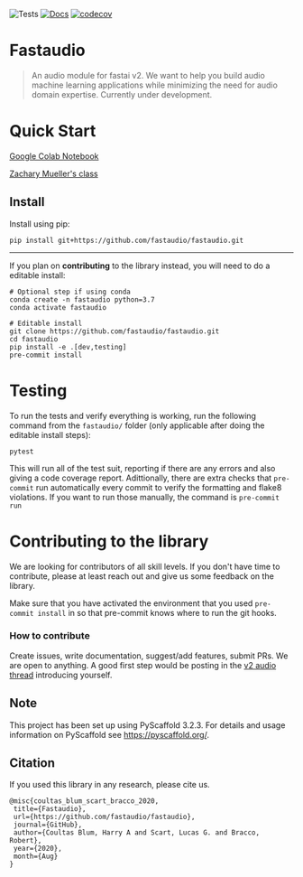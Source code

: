 ![Tests](https://github.com/fastaudio/fastaudio/workflows/Python%20package/badge.svg)
[![Docs](https://img.shields.io/badge/docs-latest-green)](https://fastaudio.github.io/)
[![codecov](https://codecov.io/gh/fastaudio/fastaudio/branch/master/graph/badge.svg)](https://codecov.io/gh/fastaudio/fastaudio)


# Fastaudio
> An audio module for fastai v2. We want to help you build audio machine learning applications while minimizing the need for audio domain expertise. Currently under development.

# Quick Start

[Google Colab Notebook](https://colab.research.google.com/github/fastaudio/fastaudio/blob/master/docs//ESC50:%20Environmental%20Sound%20Classification.ipynb)

[Zachary Mueller's class](https://youtu.be/0IQYJNkAI3k?t=1665)

## Install


Install using pip:

```
pip install git+https://github.com/fastaudio/fastaudio.git
```

---

If you plan on **contributing** to the library instead, you will need to do a editable install:

```
# Optional step if using conda
conda create -n fastaudio python=3.7
conda activate fastaudio
```

```
# Editable install
git clone https://github.com/fastaudio/fastaudio.git
cd fastaudio
pip install -e .[dev,testing]
pre-commit install
```

# Testing
To run the tests and verify everything is working, run the following command from the `fastaudio/` folder (only applicable after doing the editable install steps):

```
pytest
```

This will run all of the test suit, reporting if there are any errors and also giving a code coverage report. Adittionally, there are extra checks that `pre-commit` run automatically every commit to verify the formatting and flake8 violations. If you want to run those manually, the command is `pre-commit run`

# Contributing to the library

We are looking for contributors of all skill levels. If you don't have time to contribute, please at least reach out and give us some feedback on the library.

Make sure that you have activated the environment that you used `pre-commit install` in so that pre-commit knows where to run the git hooks.

### How to contribute
Create issues, write documentation, suggest/add features, submit PRs. We are open to anything. A good first step would be posting in the [v2 audio thread](https://forums.fast.ai/t/fastai-v2-audio/53535) introducing yourself.

## Note

This project has been set up using PyScaffold 3.2.3. For details and usage
information on PyScaffold see https://pyscaffold.org/.

## Citation

If you used this library in any research, please cite us.

```
@misc{coultas_blum_scart_bracco_2020,
 title={Fastaudio},
 url={https://github.com/fastaudio/fastaudio},
 journal={GitHub},
 author={Coultas Blum, Harry A and Scart, Lucas G. and Bracco, Robert},
 year={2020},
 month={Aug}
}
```
